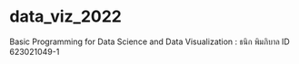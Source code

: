 # data_viz_2022
Basic Programming for Data Science and Data Visualization : ธนิก พิมภิบาล ID 623021049-1
